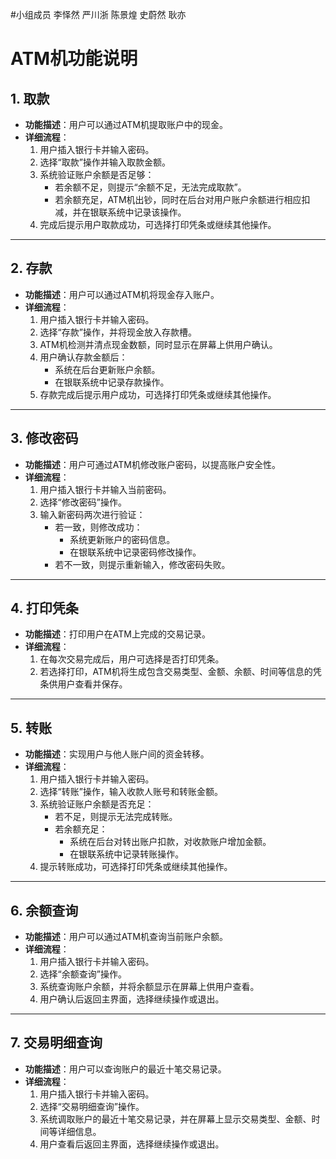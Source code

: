 #小组成员
李怿然 严川浙 陈景煌 史蔚然 耿亦 
# ATM机功能说明

## 1. 取款
- **功能描述**：用户可以通过ATM机提取账户中的现金。
- **详细流程**：
  1. 用户插入银行卡并输入密码。
  2. 选择“取款”操作并输入取款金额。
  3. 系统验证账户余额是否足够：
     - 若余额不足，则提示“余额不足，无法完成取款”。
     - 若余额充足，ATM机出钞，同时在后台对用户账户余额进行相应扣减，并在银联系统中记录该操作。
  4. 完成后提示用户取款成功，可选择打印凭条或继续其他操作。

---

## 2. 存款
- **功能描述**：用户可以通过ATM机将现金存入账户。
- **详细流程**：
  1. 用户插入银行卡并输入密码。
  2. 选择“存款”操作，并将现金放入存款槽。
  3. ATM机检测并清点现金数额，同时显示在屏幕上供用户确认。
  4. 用户确认存款金额后：
     - 系统在后台更新账户余额。
     - 在银联系统中记录存款操作。
  5. 存款完成后提示用户成功，可选择打印凭条或继续其他操作。

---

## 3. 修改密码
- **功能描述**：用户可通过ATM机修改账户密码，以提高账户安全性。
- **详细流程**：
  1. 用户插入银行卡并输入当前密码。
  2. 选择“修改密码”操作。
  3. 输入新密码两次进行验证：
     - 若一致，则修改成功：
       - 系统更新账户的密码信息。
       - 在银联系统中记录密码修改操作。
     - 若不一致，则提示重新输入，修改密码失败。

---

## 4. 打印凭条
- **功能描述**：打印用户在ATM上完成的交易记录。
- **详细流程**：
  1. 在每次交易完成后，用户可选择是否打印凭条。
  2. 若选择打印，ATM机将生成包含交易类型、金额、余额、时间等信息的凭条供用户查看并保存。

---

## 5. 转账
- **功能描述**：实现用户与他人账户间的资金转移。
- **详细流程**：
  1. 用户插入银行卡并输入密码。
  2. 选择“转账”操作，输入收款人账号和转账金额。
  3. 系统验证账户余额是否充足：
     - 若不足，则提示无法完成转账。
     - 若余额充足：
       - 系统在后台对转出账户扣款，对收款账户增加金额。
       - 在银联系统中记录转账操作。
  4. 提示转账成功，可选择打印凭条或继续其他操作。

---

## 6. 余额查询
- **功能描述**：用户可以通过ATM机查询当前账户余额。
- **详细流程**：
  1. 用户插入银行卡并输入密码。
  2. 选择“余额查询”操作。
  3. 系统查询账户余额，并将余额显示在屏幕上供用户查看。
  4. 用户确认后返回主界面，选择继续操作或退出。

---

## 7. 交易明细查询
- **功能描述**：用户可以查询账户的最近十笔交易记录。
- **详细流程**：
  1. 用户插入银行卡并输入密码。
  2. 选择“交易明细查询”操作。
  3. 系统调取账户的最近十笔交易记录，并在屏幕上显示交易类型、金额、时间等详细信息。
  4. 用户查看后返回主界面，选择继续操作或退出。
